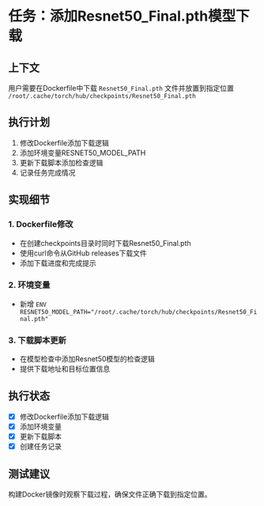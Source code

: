 # 任务：添加Resnet50_Final.pth模型下载

## 上下文
用户需要在Dockerfile中下载 `Resnet50_Final.pth` 文件并放置到指定位置 `/root/.cache/torch/hub/checkpoints/Resnet50_Final.pth`

## 执行计划
1. 修改Dockerfile添加下载逻辑
2. 添加环境变量RESNET50_MODEL_PATH
3. 更新下载脚本添加检查逻辑
4. 记录任务完成情况

## 实现细节

### 1. Dockerfile修改
- 在创建checkpoints目录时同时下载Resnet50_Final.pth
- 使用curl命令从GitHub releases下载文件
- 添加下载进度和完成提示

### 2. 环境变量
- 新增 `ENV RESNET50_MODEL_PATH="/root/.cache/torch/hub/checkpoints/Resnet50_Final.pth"`

### 3. 下载脚本更新
- 在模型检查中添加Resnet50模型的检查逻辑
- 提供下载地址和目标位置信息

## 执行状态
- [x] 修改Dockerfile添加下载逻辑
- [x] 添加环境变量
- [x] 更新下载脚本
- [x] 创建任务记录

## 测试建议
构建Docker镜像时观察下载过程，确保文件正确下载到指定位置。 